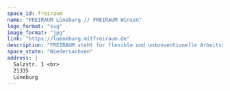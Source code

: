 ```yaml
---
space_id: freiraum
name: "FREIRAUM Lüneburg // FREIRAUM Winsen"
logo_format: "svg"
image_format: "jpg"
link: "https://lueneburg.mitfreiraum.de"
description: "FREIRAUM steht für flexible und unkonventionelle Arbeitsmodelle, Coworking, Seminare, Workshops, Schreibtische, Büros, sowie Vernetzung und Kooperation in Lüneburg und Winsen (Luhe). Die Freiraum Lüneburg UG betreibt seit 2011 erfolgreich einen Coworking Space in der Hansestadt Lüneburg und seit Anfang 2022 in Kooperation mit der Stadt Winsen/Luhe einen weiteren Standort. Neben Coworking und Raumvermietung sind wir auch in den Bereichen Kommunikation und Design sowie Projekte und Beratung aktiv."
space_state: "Niedersachsen"
address: |
  Salzstr. 1 <br>
  21335
  Lüneburg
---
```

